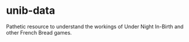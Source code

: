 # unib-data
Pathetic resource to understand the workings of Under Night In-Birth and other French Bread games. 

